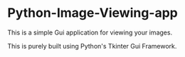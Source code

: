 # Python-Image-Viewing-app

This is a simple Gui application for viewing your images.

This is purely built using Python's Tkinter Gui Framework.
